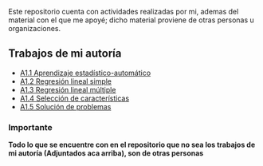 Este repositorio cuenta con actividades realizadas por mi, ademas del material con el que me apoyé; dicho material proviene de otras personas u organizaciones.

## Trabajos de mi autoría

* [A1.1 Aprendizaje estadístico-automático](Aprendizaje_estadistico_automatico.html)
* [A1.2 Regresión lineal simple](Regresión_lineal_simple.html)
* [A1.3 Regresión lineal múltiple](Regresion_lineal_multiple.html)
* [A1.4 Selección de características](Seleccion_de_caracteristicas.html)
* [A1.5 Solución de problemas](Solucion_de_problemas.html)

### Importante

**Todo lo que se encuentre con en el repositorio que no sea los trabajos de mi autoría (Adjuntados aca arriba), son de otras personas**